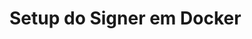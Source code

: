 ﻿# Setup do Signer em Docker

<!-- link to version in English -->
<div data-alt-locales="en-us"></div>
